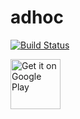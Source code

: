 # adhoc
[![Build Status](https://travis-ci.org/benjacksonwsh/adhoc.svg?branch=master)](https://travis-ci.org/benjacksonwsh/adhoc)


<a href='https://play.google.com/store/apps/details?id=com.bcm.messenger&pcampaignid=MKT-Other-global-all-co-prtnr-py-PartBadge-Mar2515-1'><img alt='Get it on Google Play' src='https://play.google.com/intl/en_us/badges/images/generic/en_badge_web_generic.png' height='80px'/></a>
